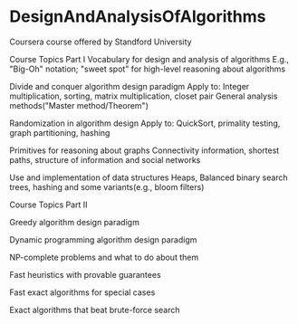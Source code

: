 # DesignAndAnalysisOfAlgorithms
Coursera course offered by Standford University

Course Topics Part I
Vocabulary for design and analysis of algorithms 
  E.g., "Big-Oh" notation; "sweet spot" for high-level reasoning about algorithms

Divide and conquer algorithm design paradigm
  Apply to: Integer multiplication, sorting, matrix multiplication, closet pair
  General analysis methods("Master method/Theorem")
  
Randomization in algorithm design 
  Apply to: QuickSort, primality testing, graph partitioning, hashing
  
Primitives for reasoning about graphs 
  Connectivity information, shortest paths, structure of information and social networks
  
Use and implementation of data structures 
  Heaps, Balanced binary search trees, hashing and some variants(e.g., bloom filters)

Course Topics Part II

Greedy algorithm design paradigm 

Dynamic programming algorithm design paradigm

NP-complete problems and what to do about them

Fast heuristics with provable guarantees

Fast exact algorithms for special cases

Exact algorithms that beat brute-force search  

